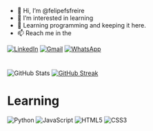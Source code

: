 - 👋 Hi, I’m @felipefsfreire
- 👀 I’m interested in learning
- 🌱 Learning programming and keeping it here.
- 📫 Reach me in the
  
[![LinkedIn](https://img.shields.io/badge/LinkedIn-0077B5?style=for-the-badge&logo=linkedin&logoColor=white)](https://www.linkedin.com/in/felipe-freire-406885171/)  [![Gmail](https://img.shields.io/badge/Gmail-333333?style=for-the-badge&logo=gmail&logoColor=red)](mailto:felipe.freire1983@gmail.com) [![WhatsApp](https://img.shields.io/badge/WhatsApp-25D366?style=for-the-badge&logo=whatsapp&logoColor=white)](https://wa.me/5521993195675)
#
![GitHub Stats](https://github-readme-stats.vercel.app/api?username=felipefsfreire&theme=transparent&bg_color=000&border_color=30A3DC&show_icons=true&icon_color=30A3DC&title_color=E94D5F&text_color=FFF) [![GitHub Streak](https://streak-stats.demolab.com/?user=felipefsfreire&theme=neon-dark&background=000&border=30A3DC&dates=FFF)](https://git.io/streak-stats)
# Learning

![Python](https://img.shields.io/badge/python-3670A0?style=for-the-badge&logo=python&logoColor=ffdd54) ![JavaScript](https://img.shields.io/badge/JavaScript-F7DF1E?style=for-the-badge&logo=javascript&logoColor=black) ![HTML5](https://img.shields.io/badge/HTML5-E34F26?style=for-the-badge&logo=html5&logoColor=white) ![CSS3](https://img.shields.io/badge/CSS3-1572B6?style=for-the-badge&logo=css3&logoColor=white)
#

<!---
felipefsfreire/felipefsfreire is a ✨ special ✨ repository because its `README.md` (this file) appears on your GitHub profile.
You can click the Preview link to take a look at your changes.
--->
